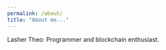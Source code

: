 ```yaml
---
permalink: /about/ 
title: "About me..."
---
```

Lasher Theo: Programmer and blockchain enthusiast.
